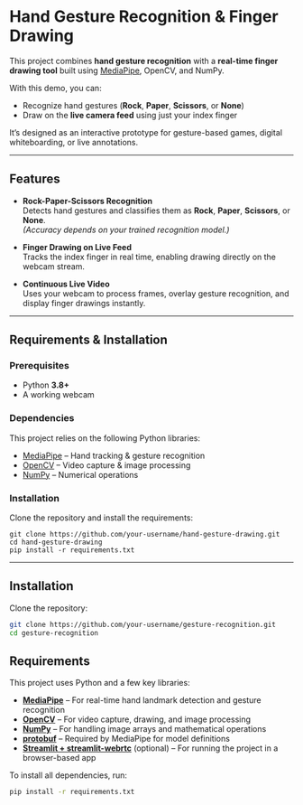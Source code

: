 # Hand Gesture Recognition & Finger Drawing  

This project combines **hand gesture recognition** with a **real-time finger drawing tool** built using [MediaPipe](https://mediapipe.dev/), OpenCV, and NumPy.  

With this demo, you can:  
- Recognize hand gestures (**Rock**, **Paper**, **Scissors**, or **None**)  
- Draw on the **live camera feed** using just your index finger  

It’s designed as an interactive prototype for gesture-based games, digital whiteboarding, or live annotations.  

---

##  Features

-  **Rock-Paper-Scissors Recognition**  
  Detects hand gestures and classifies them as **Rock**, **Paper**, **Scissors**, or **None**.  
  *(Accuracy depends on your trained recognition model.)*  

-  **Finger Drawing on Live Feed**  
  Tracks the index finger in real time, enabling drawing directly on the webcam stream.  

-  **Continuous Live Video**  
  Uses your webcam to process frames, overlay gesture recognition, and display finger drawings instantly.  

---

##  Requirements & Installation  

### Prerequisites  
- Python **3.8+**  
- A working webcam  

### Dependencies  
This project relies on the following Python libraries:  
- [MediaPipe](https://pypi.org/project/mediapipe/) – Hand tracking & gesture recognition  
- [OpenCV](https://pypi.org/project/opencv-python/) – Video capture & image processing  
- [NumPy](https://pypi.org/project/numpy/) – Numerical operations  

### Installation  

Clone the repository and install the requirements:  

```
git clone https://github.com/your-username/hand-gesture-drawing.git
cd hand-gesture-drawing
pip install -r requirements.txt
```

---

##  Installation

Clone the repository:

```bash
git clone https://github.com/your-username/gesture-recognition.git
cd gesture-recognition
```
##  Requirements

This project uses Python and a few key libraries:

- **[MediaPipe](https://developers.google.com/mediapipe)** – For real-time hand landmark detection and gesture recognition  
- **[OpenCV](https://opencv.org/)** – For video capture, drawing, and image processing  
- **[NumPy](https://numpy.org/)** – For handling image arrays and mathematical operations  
- **[protobuf](https://protobuf.dev/)** – Required by MediaPipe for model definitions  
- **[Streamlit + streamlit-webrtc](https://github.com/whitphx/streamlit-webrtc)** (optional) – For running the project in a browser-based app  

To install all dependencies, run:

```bash
pip install -r requirements.txt
```
